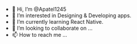 - 👋 Hi, I’m @Apatel1245
- 👀 I’m interested in Designing & Developing apps.
- 🌱 I’m currently learning React Native.
- 💞️ I’m looking to collaborate on ...
- 📫 How to reach me ...

<!---
Apatel1245/Apatel1245 is a ✨ special ✨ repository because its `README.md` (this file) appears on your GitHub profile.
You can click the Preview link to take a look at your changes.
--->

